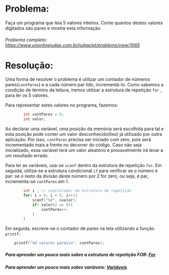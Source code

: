 # Problema:

Faça um programa que leia 5 valores inteiros. Conte quantos destes valores digitados são pares e mostre esta informação.


###### Problema completo: https://www.urionlinejudge.com.br/judge/pt/problems/view/1065

# Resolução:

Uma forma de resolver o problema é utilizar um contador de números pares(`contPares`) e a cada número par lido, incrementá-lo. Como sabemos a condição de término da leitura, iremos utilizar a estrutura de repetição `for` , para ler os 5 valores.

Para representar estes valores no programa, fazemos: 

```c
        int contPares = 0;
        int valor;
```

Ao declarar uma variável, uma posição da memória será escolhida para tal e esta posição pode conter um valor desconhecido(lixo) já utilizado por outra aplicação. Por isso, `contPares` precisa ser iniciado com zero, pois será incrementado mais a frente no decorrer do código. Caso não seja inicializado, essa variável terá um valor aleatório e provavelmente irá levar a um resultado errado.

Para ler as variáveis, usa-se `scanf` dentro da estrutura de repetição `for`. Em seguida, utiliza-se a estrutura condicional `if` para verificar se o número é par: se o resto da divisão deste número por 2 for zero, ou seja, é par, incrementa-se `contPares` em 1.

```c
        int i ; // controlador da estrutura de repetição 
        for( i = 0; i < 5; i++){
            scanf("%d", &valor);
            if( valor%2 == 0){
                contPares++; 
            }
        }
```

Em seguida, escreve-se o contador de pares na tela utilizando a função `printf`:

```c
    printf("%d valores pares\n", contPares);
```

##### Para aprender um pouco mais sobre a estrutura de repetição FOR: [For](http://linguagemc.com.br/a-estrutura-de-repeticao-for-em-c/)
##### Para aprender um pouco mais sobre variáveis: [Variáveis](http://linguagemc.com.br/variaveis-em-linguagem-c/)